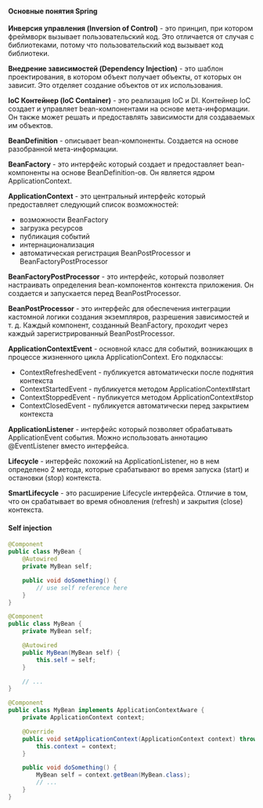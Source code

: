 #### Основные понятия Spring

**Инверсия управления (Inversion of Control)** - это принцип, при котором фреймворк вызывает пользовательский код. Это отличается от случая с библиотеками, потому что пользовательский код вызывает код библиотеки.

**Внедрение зависимостей (Dependency Injection)** - это шаблон проектирования, в котором объект получает объекты, от которых он зависит. Это отделяет создание объектов от их использования.

**IoC Контейнер (IoC Container)** - это реализация IoC и DI. Контейнер IoC создает и управляет bean-компонентами на основе мета-информации. Он также может решать и предоставлять зависимости для создаваемых им объектов.

**BeanDefinition** - описывает bean-компоненты. Создается на основе разобранной мета-информации.

**BeanFactory** - это интерфейс который создает и предоставляет bean-компоненты на основе BeanDefinition-ов. Он является ядром ApplicationContext.

**ApplicationContext** - это центральный интерфейс который предоставляет следующий список возможностей:
- возможности BeanFactory
- загрузка ресурсов
- публикация событий
- интернационализация
- автоматическая регистрация BeanPostProcessor и BeanFactoryPostProcessor

**BeanFactoryPostProcessor** - это интерфейс, который позволяет настраивать определения bean-компонентов контекста приложения. Он создается и запускается перед BeanPostProcessor.

**BeanPostProcessor** - это интерфейс для обеспечения интеграции кастомной логики создания экземпляров, разрешения зависимостей и т. д. Каждый компонент, созданный BeanFactory, проходит через каждый зарегистрированный BeanPostProcessor.

**ApplicationContextEvent** - основной класс для событий, возникающих в процессе жизненного цикла ApplicationContext. Его подклассы:
- ContextRefreshedEvent - публикуется автоматически после поднятия контекста
- ContextStartedEvent - публикуется методом ApplicationContext#start
- ContextStoppedEvent - публикуется методом ApplicationContext#stop
- ContextClosedEvent - публикуется автоматически перед закрытием контекста

**ApplicationListener** - интерфейс который позволяет обрабатывать ApplicationEvent события. Можно использовать аннотацию @EventListener вместо интерфейса.

**Lifecycle** - интерфейс похожий на ApplicationListener, но в нем определено 2 метода, которые срабатывают во время запуска (start) и остановки (stop) контекста.

**SmartLifecycle** - это расширение Lifecycle интерфейса. Отличие в том, что он срабатывает во время обновления (refresh) и закрытия (close) контекста.

#### Self injection
```java
@Component
public class MyBean {
    @Autowired
    private MyBean self;

    public void doSomething() {
        // use self reference here
    }
}
```

```java
@Component
public class MyBean {
    private MyBean self;

    @Autowired
    public MyBean(MyBean self) {
        this.self = self;
    }

    // ...
}
```
```java
@Component
public class MyBean implements ApplicationContextAware {
    private ApplicationContext context;

    @Override
    public void setApplicationContext(ApplicationContext context) throws BeansException {
        this.context = context;
    }

    public void doSomething() {
        MyBean self = context.getBean(MyBean.class);
        // ...
    }
}
```

